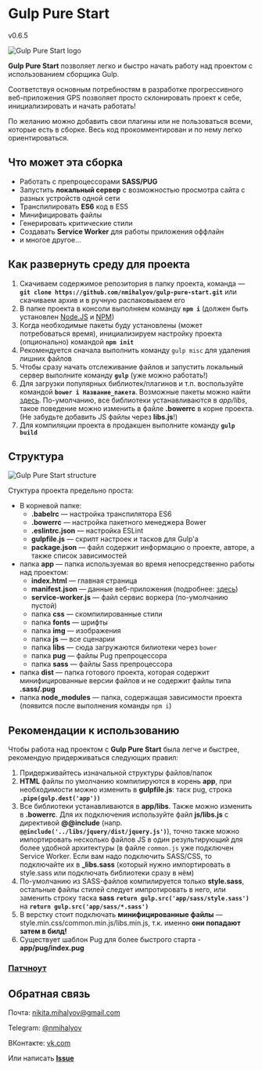 # Gulp Pure Start

v0.6.5

![Gulp Pure Start logo](https://drive.google.com/uc?export=view&id=0B7lALWrgWMxpWkJ6a09MdnVYdmc)

**Gulp Pure Start** позволяет легко и быстро начать работу над проектом с использованием сборщика Gulp.

Соответствуя основным потребностям в разработке прогрессивного веб-приложения GPS позволяет просто склонировать проект к себе, инициализировать и начать работать!

По желанию можно добавить свои плагины или не пользоваться всеми, которые есть в сборке. Весь код прокомментирован и по нему легко ориентироваться.

## Что может эта сборка
 + Работать с препроцессорами **SASS/PUG**
 + Запустить **локальный сервер** с возможностью просмотра сайта с разных устройств одной сети
 + Транспилировать **ES6** код в ES5
 + Минифицировать файлы
 + Генерировать критические стили
 + Создавать **Service Worker** для работы приложения оффлайн
 + и многое другое...

## Как развернуть среду для проекта
 1. Скачиваем содержимое репозитория в папку проекта, команда — **`git clone https://github.com/nmihalyov/gulp-pure-start.git`** или скачиваем архив и в ручную распаковываем его
 2. В папке проекта в консоли выполняем команду **`npm i`** (должен быть установлен [Node.JS](https://nodejs.org/en/) и [NPM](https://www.npmjs.com/))
 3. Когда необходимые пакеты буду установлены (может потребоваться время), инициализируем настройку проекта (опционально) командой **`npm init`**
 4. Рекомендуется сначала выполнить команду `gulp misc` для удаления лишних файлов
 5. Чтобы сразу начать отслеживание файлов и запустить локальный сервер выполните команду **`gulp`** (уже можно работать!)
 6. Для загрузки популярных библиотек/плагинов и т.п. воспользуйте командой **`bower i Название_пакета`**. Возможные пакеты можно найти [здесь](https://bower.io/search/). По-умолчанию, все библиотеки устанавливаются в *app/libs*, такое поведение можно изменить в файле **.bowerrc** в корне проекта. (Не забудьте добавить JS файлы через **libs.js**!)
 7. Для компиляции проекта в продакшен выполните команду **`gulp build`**

## Структура
 ![Gulp Pure Start structure](https://drive.google.com/uc?export=view&id=0B7lALWrgWMxpV2VFTzNHdjFmcWM)

Стуктура проекта предельно проста:
 + В корневой папке:
   + **.babelrc** — настройка транспилятора ES6
   + **.bowerrc** — настройка пакетного менеджера Bower
   + **.eslintrc.json** — настройка ESLint
   + **gulpfile.js** — скрипт настроек и тасков для Gulp'а
   + **package.json** — файл содержит информацию о проекте, авторе, а также список зависимостей
 + папка **app** — папка используемая во время непосредственно работы над проектом:
   + **index.html** — главная страница
   + **manifest.json** — данные веб-приложения (подробнее: [здесь](https://developer.mozilla.org/ru/Add-ons/WebExtensions/manifest.json))
   + **service-worker.js** — файл сервис воркера (по-умолчанию пустой)
   + папка **css** — скомпилированные стили
   + папка **fonts** — шрифты
   + папка **img** — изображения
   + папка **js** — все сценарии
   + папка **libs** — сюда загружаются билиотеки через `bower`
   + папка **pug** — файлы Pug препроцессора
   + папка **sass** — файлы Sass препроцессора
 + папка **dist** — папка готового проекта, которая содержит минифицированные версии файлов и не содержит файлы типа **.sass/.pug**
 + папка **node_modules** — папка, содержащая зависимости проекта (появится после выполнения команды `npm i`)
 
## Рекомендации к использованию
Чтобы работа над проектом с **Gulp Pure Start** была легче и быстрее, рекомендую придерживаться следующих правил:
1. Придерживайтесь изначальной структуры файлов/папок
2. **HTML** файлы по умолчанию компилируются в корень **app**, при необходимости можно изменить в  **gulpfile.js**: таск pug, строка **`.pipe(gulp.dest('app'))`**
3. Все библиотеки устанавливаются в **app/libs**. Также можно изменить в **.bowerrc**. Для их подключения используйте файл **js/libs.js** c директивой **@@include** (напр. **`@@include('../libs/jquery/dist/jquery.js')`**), точно также можно импортировать несколько файлов JS в один результирующий для более удобной архитектуры (в файле `common.js` уже подключен Service Worker. Если вам надо подключить SASS/CSS, то подключайте их в **_libs.sass** (который нужно импортировать в style.sass или подключать библиотеки сразу в нём)
4. По-умолчанию из SASS-файлов компилируется только **style.sass**, остальные файлы стилей следует импротировать в него, или заменить строку таска **sass** **`return gulp.src('app/sass/style.sass')`** на **`return gulp.src('app/sass/*.sass')`**
5. В верстку стоит подключать **минифицированные файлы** — style.min.css/common.min.js/libs.min.js, т.к. именно **они попадают затем в билд!**
6. Существует шаблон Pug для более быстрого старта - **app/pug/index.pug**

### [Патчноут](https://github.com/nmihalyov/gulp-pure-start/blob/master/changelog.md)

## Обратная связь
Почта: [nikita.mihalyov@gmail.com](mailto:nikita.mihalyov@gmail.com)

Telegram: [@nmihalyov](http://t.me/nmihalyov)

ВКонтакте: [vk.com](https://vk.com/nmihalyov)

Или написать **[Issue](https://github.com/nmihalyov/gulp-pure-start/issues/new)**
